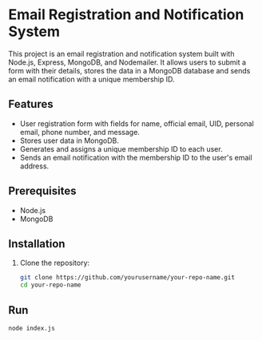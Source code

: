# Email Registration and Notification System

This project is an email registration and notification system built with Node.js, Express, MongoDB, and Nodemailer. It allows users to submit a form with their details, stores the data in a MongoDB database and sends an email notification with a unique membership ID.

## Features

- User registration form with fields for name, official email, UID, personal email, phone number, and message.
- Stores user data in MongoDB.
- Generates and assigns a unique membership ID to each user.
- Sends an email notification with the membership ID to the user's email address.

## Prerequisites

- Node.js
- MongoDB

## Installation

1. Clone the repository:

   ```bash
   git clone https://github.com/yourusername/your-repo-name.git
   cd your-repo-name

## Run
 ```bash
 node index.js
